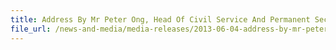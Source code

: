 ```yaml
---
title: Address By Mr Peter Ong, Head Of Civil Service And Permanent Secretary For Finance, At The Opening Ceremony Of The 22nd ASEAN Directors-General Of Customs Meeting, 4 June 2013, Mandarin Orchard Hotel, Level 6, BallRoom 3
file_url: /news-and-media/media-releases/2013-06-04-address-by-mr-peterong.pdf
---
```

